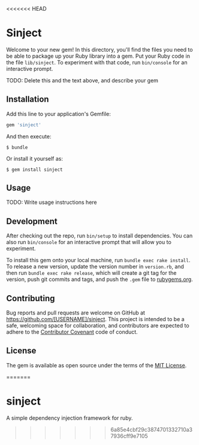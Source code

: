 <<<<<<< HEAD
# Sinject

Welcome to your new gem! In this directory, you'll find the files you need to be able to package up your Ruby library into a gem. Put your Ruby code in the file `lib/sinject`. To experiment with that code, run `bin/console` for an interactive prompt.

TODO: Delete this and the text above, and describe your gem

## Installation

Add this line to your application's Gemfile:

```ruby
gem 'sinject'
```

And then execute:

    $ bundle

Or install it yourself as:

    $ gem install sinject

## Usage

TODO: Write usage instructions here

## Development

After checking out the repo, run `bin/setup` to install dependencies. You can also run `bin/console` for an interactive prompt that will allow you to experiment.

To install this gem onto your local machine, run `bundle exec rake install`. To release a new version, update the version number in `version.rb`, and then run `bundle exec rake release`, which will create a git tag for the version, push git commits and tags, and push the `.gem` file to [rubygems.org](https://rubygems.org).

## Contributing

Bug reports and pull requests are welcome on GitHub at https://github.com/[USERNAME]/sinject. This project is intended to be a safe, welcoming space for collaboration, and contributors are expected to adhere to the [Contributor Covenant](http://contributor-covenant.org) code of conduct.


## License

The gem is available as open source under the terms of the [MIT License](http://opensource.org/licenses/MIT).

=======
# sinject
A simple dependency injection framework for ruby.
>>>>>>> 6a85e4cbf29c3874701332710a37936cff9e7105
